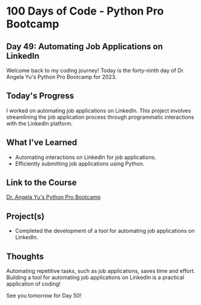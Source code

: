 # 100 Days of Code - Python Pro Bootcamp
## Day 49: Automating Job Applications on LinkedIn

Welcome back to my coding journey! Today is the forty-ninth day of Dr. Angela Yu's Python Pro Bootcamp for 2023.

## Today's Progress
I worked on automating job applications on LinkedIn. This project involves streamlining the job application process through programmatic interactions with the LinkedIn platform.

## What I've Learned
- Automating interactions on LinkedIn for job applications.
- Efficiently submitting job applications using Python.

## Link to the Course
[Dr. Angela Yu's Python Pro Bootcamp](https://www.udemy.com/course/100-days-of-code/)

## Project(s)
- Completed the development of a tool for automating job applications on LinkedIn.

## Thoughts
Automating repetitive tasks, such as job applications, saves time and effort. Building a tool for automating job applications on LinkedIn is a practical application of coding!

See you tomorrow for Day 50!
